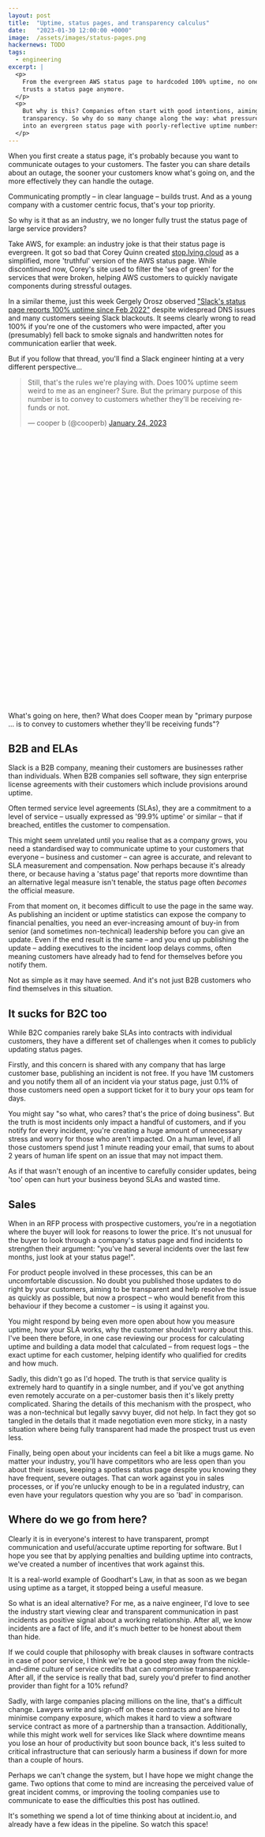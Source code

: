 ```yaml
---
layout: post
title:  "Uptime, status pages, and transparency calculus"
date:   "2023-01-30 12:00:00 +0000"
image:  /assets/images/status-pages.png
hackernews: TODO
tags:
  - engineering
excerpt: |
  <p>
    From the evergreen AWS status page to hardcoded 100% uptime, no one fully
    trusts a status page anymore.
  </p>
  <p>
    But why is this? Companies often start with good intentions, aiming for full
    transparency. So why do so many change along the way: what pressures people
    into an evergreen status page with poorly-reflective uptime numbers?
  </p>
---
```


When you first create a status page, it's probably because you want to
communicate outages to your customers. The faster you can share details about an
outage, the sooner your customers know what's going on, and the more effectively
they can handle the outage.

Communicating promptly – in clear language – builds trust. And as a young
company with a customer centric focus, that's your top priority.

So why is it that as an industry, we no longer fully trust the status page of
large service providers?

[stop-lying]: https://stop.lying.cloud/

Take AWS, for example: an industry joke is that their status page is evergreen.
It got so bad that Corey Quinn created [stop.lying.cloud][stop-lying] as a
simplified, more 'truthful' version of the AWS status page. While discontinued
now, Corey's site used to filter the 'sea of green' for the services that were
broken, helping AWS customers to quickly navigate components during stressful
outages.

[gergely/op]: https://twitter.com/GergelyOrosz/status/1617965847338975232
[gergely/response]: https://twitter.com/cooperb/status/1617978304698646528

In a similar theme, just this week Gergely Orosz observed ["Slack's status page
reports 100% uptime since Feb 2022"][gergely/op] despite widespread DNS issues
and many customers seeing Slack blackouts. It seems clearly wrong to read 100%
if you're one of the customers who were impacted, after you (presumably) fell
back to smoke signals and handwritten notes for communication earlier that week.

But if you follow that thread, you'll find a Slack engineer hinting at a very
different perspective...

<div style="min-height: 660px">
<blockquote class="twitter-tweet tw-align-center">
  <p lang="en" dir="ltr">Still, that&#39;s the rules we&#39;re playing with. Does 100% uptime seem weird to me as an engineer? Sure. But the primary purpose of this number is to convey to customers whether they&#39;ll be receiving refunds or not.</p>&mdash; cooper b (@cooperb) <a href="https://twitter.com/cooperb/status/1617978304698646528?ref_src=twsrc%5Etfw">January 24, 2023</a></blockquote>
<script async src="https://platform.twitter.com/widgets.js" charset="utf-8"></script>
</div>

What's going on here, then? What does Cooper mean by "primary purpose ... is to
convey to customers whether they'll be receiving funds"?

## B2B and ELAs

Slack is a B2B company, meaning their customers are businesses rather than
individuals. When B2B companies sell software, they sign enterprise license
agreements with their customers which include provisions around uptime.

Often termed service level agreements (SLAs), they are a commitment to a level
of service – usually expressed as '99.9% uptime' or similar – that if breached,
entitles the customer to compensation.

This might seem unrelated until you realise that as a company grows, you need a
standardised way to communicate uptime to your customers that everyone –
business and customer – can agree is accurate, and relevant to SLA measurement
and compensation. Now perhaps because it's already there, or because having a
'status page' that reports more downtime than an alternative legal measure isn't
tenable, the status page often _becomes_ the official measure.

From that moment on, it becomes difficult to use the page in the same way. As
publishing an incident or uptime statistics can expose the company to financial
penalties, you need an ever-increasing amount of buy-in from senior (and
sometimes non-technical) leadership before you can give an update. Even if the
end result is the same – and you end up publishing the update – adding
executives to the incident loop delays comms, often meaning customers have
already had to fend for themselves before you notify them.

Not as simple as it may have seemed. And it's not just B2B customers who find
themselves in this situation.

## It sucks for B2C too

While B2C companies rarely bake SLAs into contracts with individual customers,
they have a different set of challenges when it comes to publicly updating
status pages.

Firstly, and this concern is shared with any company that has large customer
base, publishing an incident is not free. If you have 1M customers and you
notify them all of an incident via your status page, just 0.1% of those
customers need open a support ticket for it to bury your ops team for days.

You might say "so what, who cares? that's the price of doing business". But the
truth is most incidents only impact a handful of customers, and if you notify
for every incident, you're creating a huge amount of unnecessary stress and
worry for those who aren't impacted. On a human level, if all those customers
spend just 1 minute reading your email, that sums to about 2 years of human life
spent on an issue that may not impact them.

As if that wasn't enough of an incentive to carefully consider updates, being
'too' open can hurt your business beyond SLAs and wasted time.

## Sales

When in an RFP process with prospective customers, you're in a negotiation where
the buyer will look for reasons to lower the price. It's not unusual for the
buyer to look through a company's status page and find incidents to strengthen
their argument: "you've had several incidents over the last few months, just
look at your status page!".

For product people involved in these processes, this can be an uncomfortable
discussion. No doubt you published those updates to do right by your customers,
aiming to be transparent and help resolve the issue as quickly as possible, but
now a prospect – who would benefit from this behaviour if they become a customer
– is using it against you.

You might respond by being even more open about how you measure uptime, how your
SLA works, why the customer shouldn't worry about this. I've been there before,
in one case reviewing our process for calculating uptime and building a data
model that calculated – from request logs – the exact uptime for each customer,
helping identify who qualified for credits and how much.

Sadly, this didn't go as I'd hoped. The truth is that service quality is
extremely hard to quantify in a single number, and if you've got anything even
remotely accurate on a per-customer basis then it's likely pretty complicated.
Sharing the details of this mechanism with the prospect, who was a non-technical
but legally savvy buyer, did not help. In fact they got so tangled in the
details that it made negotiation even more sticky, in a nasty situation where
being fully transparent had made the prospect trust us even less.

Finally, being open about your incidents can feel a bit like a mugs game. No
matter your industry, you'll have competitors who are less open than you about
their issues, keeping a spotless status page despite you knowing they have
frequent, severe outages. That can work against you in sales processes, or if
you're unlucky enough to be in a regulated industry, can even have your
regulators question why you are so 'bad' in comparison.

## Where do we go from here?

Clearly it is in everyone's interest to have transparent, prompt communication
and useful/accurate uptime reporting for software. But I hope you see that by
applying penalties and building uptime into contracts, we've created a number of
incentives that work against this.

It is a real-world example of Goodhart's Law, in that as soon as we began using
uptime as a target, it stopped being a useful measure.

So what is an ideal alternative? For me, as a naive engineer, I'd love to see
the industry start viewing clear and transparent communication in past incidents
as positive signal about a working relationship. After all, we know incidents
are a fact of life, and it's much better to be honest about them than hide.

If we could couple that philosophy with break clauses in software contracts in
case of poor service, I think we're be a good step away from the nickle-and-dime
culture of service credits that can compromise transparency. After all, if the
service is really that bad, surely you'd prefer to find another provider than
fight for a 10% refund?

Sadly, with large companies placing millions on the line, that's a difficult
change. Lawyers write and sign-off on these contracts and are hired to minimise
company exposure, which makes it hard to view a software service contract as
more of a partnership than a transaction. Additionally, while this might work
well for services like Slack where downtime means you lose an hour of
productivity but soon bounce back, it's less suited to critical infrastructure
that can seriously harm a business if down for more than a couple of hours.

Perhaps we can't change the system, but I have hope we might change the game.
Two options that come to mind are increasing the perceived value of great
incident comms, or improving the tooling companies use to communicate to ease
the difficulties this post has outlined.

It's something we spend a lot of time thinking about at incident.io, and already
have a few ideas in the pipeline. So watch this space!
